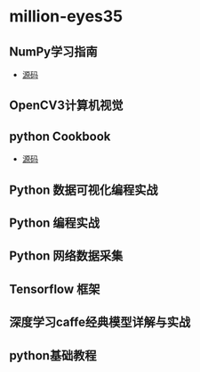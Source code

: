 # million-eyes35
## NumPy学习指南
- [源码](https://gitee.com/wuyueshan27/million-codes27/tree/master/Books/NumPy%E5%AD%A6%E4%B9%A0%E6%8C%87%E5%8D%97%E9%9A%8F%E4%B9%A6%E6%BA%90%E7%A0%81)
## OpenCV3计算机视觉
## python Cookbook
- [源码](https://gitee.com/wuyueshan27/million-codes27/tree/master/Books/PythonCookbook%E6%BA%90%E7%A0%81)
## Python 数据可视化编程实战
## Python 编程实战
## Python 网络数据采集
## Tensorflow 框架
## 深度学习caffe经典模型详解与实战
## python基础教程